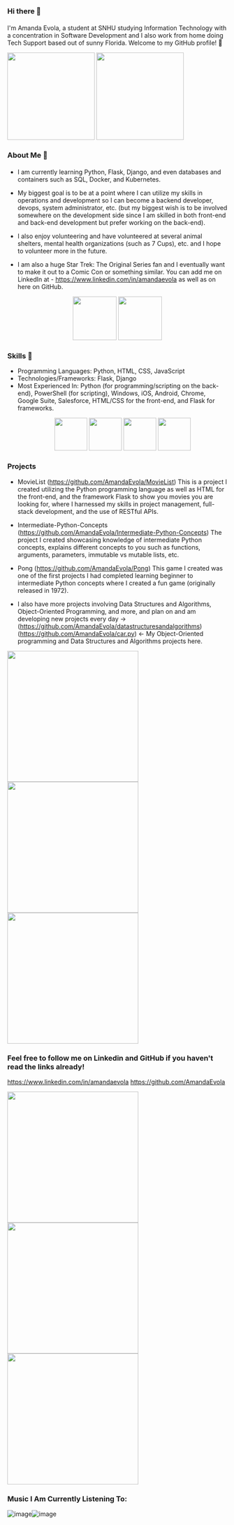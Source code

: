 ### Hi there 👋

####
I'm Amanda Evola, a student at SNHU studying Information Technology with a concentration in Software Development and I also work from home doing Tech Support based out of sunny Florida. Welcome to my GitHub profile! 🚀 
<p float="left">
  <img src="https://upload.wikimedia.org/wikipedia/en/thumb/1/14/Florida_Gators_gator_logo.svg/1200px-Florida_Gators_gator_logo.svg.png" width="200" />
  <img src="https://www.snhu.edu/-/media/images/logos/logo-abbr.ashx" width="200" />
</p>








### About Me 🌱

####  
- I am currently learning Python, Flask, Django, and even databases and containers such as SQL, Docker, and Kubernetes. 

- My biggest goal is to be at a point where I can utilize my skills in operations and development so I can become a backend developer, devops, system administrator, etc. (but my biggest wish is to be involved somewhere on the development side since I am skilled in both front-end and back-end development but prefer working on the back-end).

- I also enjoy volunteering and have volunteered at several animal shelters, mental health organizations (such as 7 Cups), etc. and I hope to volunteer more in the future.

- I am also a huge Star Trek: The Original Series fan and I eventually want to make it out to a Comic Con or something similar. You can add me on LinkedIn at - https://www.linkedin.com/in/amandaevola as well as on here on GitHub. 
<p align="center">
  <img src="https://d37v7cqg82mgxu.cloudfront.net/img/link-to-us/square/7cups-logo-text-tile.png" width="100" />
 <img src="https://mediaproxy.tvtropes.org/width/1000/https://static.tvtropes.org/pmwiki/pub/images/tos_promo_poster_rare_appvd.jpg" width="100" />
</p>




### Skills  💼
- Programming Languages: Python, HTML, CSS, JavaScript
- Technologies/Frameworks: Flask, Django
- Most Experienced In: Python (for programming/scripting on the back-end), PowerShell (for scripting), Windows, iOS, Android, Chrome, Google Suite, Salesforce, HTML/CSS for the front-end, and Flask for frameworks.  <p align="center">
  <img src="https://upload.wikimedia.org/wikipedia/commons/thumb/c/c3/Python-logo-notext.svg/1869px-Python-logo-notext.svg.png" width="75" /> <img src="https://uxwing.com/wp-content/themes/uxwing/download/brands-and-social-media/flask-logo-icon.png" width="75" /> <img src="https://upload.wikimedia.org/wikipedia/commons/a/af/PowerShell_Core_6.0_icon.png" width="75" /> <img src="https://upload.wikimedia.org/wikipedia/commons/thumb/f/f9/Salesforce.com_logo.svg/1280px-Salesforce.com_logo.svg.png" width="75" /></p>




### Projects
- MovieList (https://github.com/AmandaEvola/MovieList) This is a project I created utilizing the Python programming language as well as HTML for the front-end, and the framework Flask to show you movies you are looking for, where I harnessed my skills in project management, full-stack development, and the use of RESTful APIs.

- Intermediate-Python-Concepts (https://github.com/AmandaEvola/Intermediate-Python-Concepts) The project I created showcasing knowledge of intermediate Python concepts, explains different concepts to you such as functions, arguments, parameters, immutable vs mutable lists, etc.

- Pong (https://github.com/AmandaEvola/Pong) This game I created was one of the first projects I had completed learning beginner to intermediate Python concepts where I created a fun game (originally released in 1972).

- I also have more projects involving Data Structures and Algorithms, Object-Oriented Programming, and more, and plan on and am developing new projects every day -> (https://github.com/AmandaEvola/datastructuresandalgorithms) (https://github.com/AmandaEvola/car.py) <- My Object-Oriented programming and Data Structures and Algorithms projects here.
<p float="left">
<img src="https://cdn.mos.cms.futurecdn.net/xQmFxCSLFhkDbYG4m6E5x3-320-80.png" width="300" />
<img src="https://venturebeat.com/wp-content/uploads/2023/08/cfr0z3n_vector_art_synthwave_llama_typing_on_a_laptop_ee7e1f3d-7509-4cc2-9a46-15841f4da40b.png?w=1200&strip=all" width="300" />
<img src="https://gptpluginz.com/wp-content/uploads/2023/08/code-llama-Guide.jpg" width="300" />
</p>

### Feel free to follow me on Linkedin and GitHub if you haven't read the links already!
https://www.linkedin.com/in/amandaevola
https://github.com/AmandaEvola 

<p float="left">

 <img src= "https://encrypted-tbn0.gstatic.com/images?q=tbn:ANd9GcRWShkgKFTbAaYuANjloIbguFvaGgYRjNGmYaoL8TJmxp3teqXYnV86fHK1PPehHHv3kng&usqp=CAU" width="300"/><img src="https://media.licdn.com/dms/image/D5603AQHCJJMG-hGNmw/profile-displayphoto-shrink_200_200/0/1693953068695?e=2147483647&v=beta&t=Fc0SxDyKzWbx_8O7c_Q0QM-EemgJKpCPYWdGjugvNQY" width="300" />
<img src="https://avatars.githubusercontent.com/u/92234152?v=4" width="300" />
</p>

### Music I Am Currently Listening To:
![image](https://community.spotify.com/t5/image/serverpage/image-id/144979i5435BCCF2D07212F?v=v2)![image](https://image-cdn-ak.spotifycdn.com/image/ab67706c0000da84fc818603291c3a501e65b3d2)





